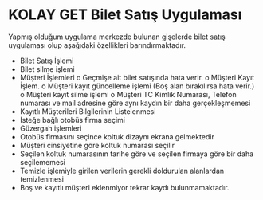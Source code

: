 # KOLAY GET Bilet Satış Uygulaması
Yapmış olduğum uygulama merkezde bulunan gişelerde bilet satış uygulaması olup aşağıdaki özellikleri barındırmaktadır. 
-	Bilet Satış İşlemi
-	Bilet silme işlemi
-	Müşteri İşlemleri
o	Geçmişe ait bilet satışında hata verir.
o	Müşteri Kayıt İşlem.
o	Müşteri kayıt güncelleme işlemi (Boş alan bırakılırsa hata verir.)
o	Müşteri kayıt silme işlemi
o	Müşteri TC Kimlik Numarası, Telefon numarası ve mail adresine göre aynı kaydın bir daha gerçekleşmemesi
-	Kayıtlı Müşterileri Bilgilerinin Listelenmesi
-	İsteğe bağlı otobüs firma seçimi
-	Güzergah işlemleri
-	Otobüs firmasını seçince koltuk dizaynı ekrana gelmektedir
-	 Müşteri cinsiyetine göre koltuk numarası seçilir
-	Seçilen koltuk numarasının tarihe göre ve seçilen firmaya göre bir daha seçilememesi
-	Temizle işlemiyle girilen verilerin gerekli doldurulan alanlardan temizlenmesi
-	Boş ve kayıtlı müşteri eklenmiyor tekrar kaydı bulunmamaktadır.
